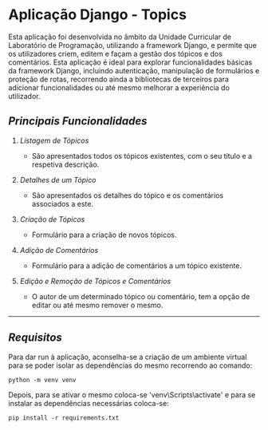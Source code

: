 # Aplicação Django - Topics

Esta aplicação foi desenvolvida no âmbito da Unidade Curricular de Laboratório de Programação, utilizando a framework Django, e permite que os utilizadores criem, editem e façam a gestão dos tópicos e dos comentários. Esta aplicação é ideal para explorar funcionalidades básicas da framework Django, incluindo autenticação, manipulação de formulários e proteção de rotas, recorrendo ainda a bibliotecas de terceiros para adicionar funcionalidades ou até mesmo melhorar a experiência do utilizador.

## *Principais Funcionalidades*
1. *Listagem de Tópicos*
   - São apresentados todos os tópicos existentes, com o seu título e a respetiva descrição. 

2. *Detalhes de um Tópico*
   - São apresentados os detalhes do tópico e os comentários associados a este.

3. *Criação de Tópicos*
   - Formulário para a criação de novos tópicos.

4. *Adição de Comentários*
   - Formulário para a adição de comentários a um tópico existente.

5. *Edição e Remoção de Tópicos e Comentários*
   - O autor de um determinado tópico ou comentário, tem a opção de editar ou até mesmo remover o mesmo.

---

## *Requisitos*

Para dar run à aplicação, aconselha-se a criação de um ambiente virtual para se poder isolar as dependências do mesmo recorrendo ao comando:

`python -m venv venv`

Depois, para se ativar o mesmo coloca-se 'venv\Scripts\activate' e para se instalar as dependências necessárias coloca-se:

`pip install -r requirements.txt`